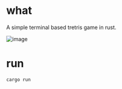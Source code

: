 what
===
A simple terminal based tretris game in rust.

![image](https://github.com/user-attachments/assets/426f0f71-c8e4-468c-9890-ed760f9191fd)

run
===
`cargo run`

